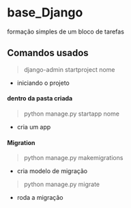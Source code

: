 # base_Django
formação simples de um bloco de tarefas

## Comandos usados

> django-admin startproject nome
* iniciando o  projeto 

#### dentro da pasta criada
> python manage.py startapp nome
* cria um app

#### Migration
> python manage.py makemigrations
* cria modelo de migração

> python manage.py migrate
* roda a migração
